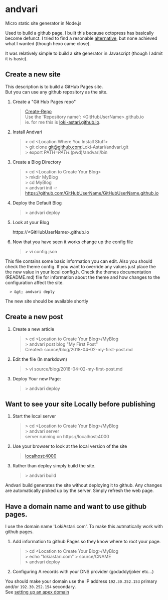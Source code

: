 # andvari
Micro static site generator in Node.js

Used to build a github page.
I built this because octopress has basically become defunct. I tried to find a resonable [alternative](https://www.staticgen.com/), but none achieved what I wanted (though hexo came close).

It was relatively simple to build a site generator in Javascript (though I admit it is basic).

## Create a new site

This description is to build a GitHub Pages site.  
But you can use any github repository as the site.

1. Create a "Git Hub Pages repo"

      > [Create-Repo](https://github.com/new)  
      > Use the 'Repository name': &lt;GitHubUserName&gt;.github.io  
      > ie. for me this is [loki-astari.github.io](https://github.com/Loki-Astari/loki-astari.github.io).  

2. Install Andvari

      > &gt; cd &lt;Location Where You Install Stuff&gt;  
      > &gt; git clone git@github.com:Loki-Astari/andvari.git  
      > &gt; export PATH=${PATH}:$(pwd)/andvari/bin  
      
3. Create a Blog Directory

      > &gt; cd &lt;Location to Create Your Blog&gt;  
      > &gt; mkdir MyBlog  
      > &gt; cd MyBlog  
      > &gt; andvari init -r https://github.com/GitHubUserName/GitHubUserName.github.io  
      
4. Deploy the Default Blog

      > &gt; andvari deploy  
      
5. Look at your Blog

      https://&lt;GitHubUserName&gt;.github.io  
      
6. Now that you have seen it works change up the config file

      > &gt; vi config.json
      
This file contains some basic information you can edit. Also you should check the theme config. If you want to override any values just place the the new value in your local config.h. Check the themes documentation (README.md) file for information about the theme and how changes to the configuration affect the site.

      > &gt; andvari deply
      
The new site should be available shortly

## Create a new post

1. Create a new article

      > &gt; cd &lt;Location to Create Your Blog&gt;/MyBlog  
      > &gt; andvari post blog "My First Post"  
      > Created: source/blog/2018-04-02-my-first-post.md  
      
2. Edit the file (In markdown)

      > &gt; vi source/blog/2018-04-02-my-first-post.md  
      
3. Deploy Your new Page:

      > &gt; andvari deploy  
      
## Want to see your site Locally before publishing

1. Start the local server

      > &gt; cd &lt;Location to Create Your Blog&gt;/MyBlog  
      > &gt; andvari server  
      > server running on https://localhost:4000  
      
2. Use your browser to look at the local version of the site

      > [localhost:4000](https://localhost:4000)  
      
3. Rather than deploy simply build the site.

      > &gt; andvari build  

Andvari build generates the site without deploying it to github. Any changes are automatically picked up by the server. Simply refresh the web page.

## Have a domain name and want to use github pages.

I use the domain name 'LokiAstari.com'. To make this autmatically work with github pages.

1. Add information to github Pages so they know where to root your page.

      > &gt; cd &lt;Location to Create Your Blog&gt;/MyBlog  
      > &gt; echo "lokiastari.com" > source/CNAME  
      > &gt; andvari deploy   
      
2. Configuring A records with your DNS provider (godaddy/joker etc...)

You should make your domain use the IP address `192.30.252.153` primary and/or `192.30.252.154` secondary.  
See [setting up an apex domain](https://help.github.com/articles/setting-up-an-apex-domain/)
